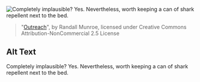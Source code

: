 ![Completely implausible? Yes. Nevertheless, worth keeping a can of shark repellent next to the bed.](https://imgs.xkcd.com/comics/outreach.png)
> "[Outreach](https://xkcd.com/585/)", by Randall Munroe, licensed under Creative Commons Attribution-NonCommercial 2.5 License

## Alt Text
Completely implausible? Yes. Nevertheless, worth keeping a can of shark repellent next to the bed.
